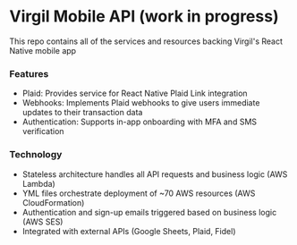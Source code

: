 # Virgil Mobile API (work in progress)

This repo contains all of the services and resources backing Virgil's React Native mobile app

### Features

* Plaid: Provides service for React Native Plaid Link integration
* Webhooks: Implements Plaid webhooks to give users immediate updates to their transaction data
* Authentication: Supports in-app onboarding with MFA and SMS verification

### Technology
* Stateless architecture handles all API requests and business logic (AWS Lambda)
* YML files orchestrate deployment of ~70 AWS resources (AWS CloudFormation)
* Authentication and sign-up emails triggered based on business logic (AWS SES)
* Integrated with external APIs (Google Sheets, Plaid, Fidel)
